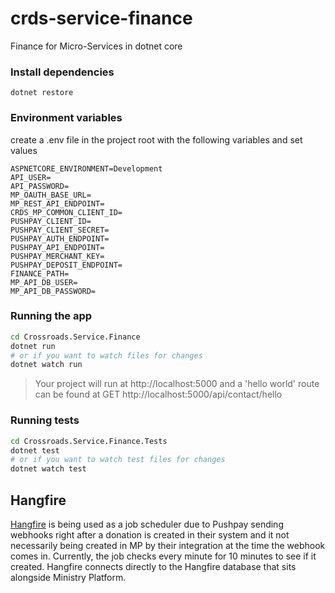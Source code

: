 # crds-service-finance

Finance for Micro-Services in dotnet core

### Install dependencies

```
dotnet restore
```

### Environment variables

create a .env file in the project root with the following variables and set
values

```
ASPNETCORE_ENVIRONMENT=Development
API_USER=
API_PASSWORD=
MP_OAUTH_BASE_URL=
MP_REST_API_ENDPOINT=
CRDS_MP_COMMON_CLIENT_ID=
PUSHPAY_CLIENT_ID=
PUSHPAY_CLIENT_SECRET=
PUSHPAY_AUTH_ENDPOINT=
PUSHPAY_API_ENDPOINT=
PUSHPAY_MERCHANT_KEY=
PUSHPAY_DEPOSIT_ENDPOINT=
FINANCE_PATH=
MP_API_DB_USER=
MP_API_DB_PASSWORD=
```

### Running the app

```sh
cd Crossroads.Service.Finance
dotnet run
# or if you want to watch files for changes
dotnet watch run
```

> Your project will run at http://localhost:5000 and a 'hello world' route can
> be found at GET http://localhost:5000/api/contact/hello

### Running tests

```sh
cd Crossroads.Service.Finance.Tests
dotnet test
# or if you want to watch test files for changes
dotnet watch test
```


## Hangfire

[Hangfire](https://www.hangfire.io/) is being used as a job scheduler due to Pushpay sending webhooks right after a donation is created in their system and it not necessarily being created in MP by their integration at the time the webhook comes in. Currently, the job checks every minute for 10 minutes to see if it created. Hangfire connects directly to the Hangfire database that sits alongside Ministry Platform.
